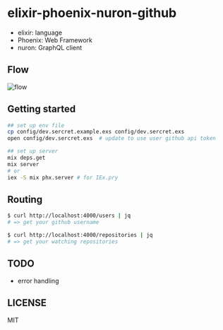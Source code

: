 # elixir-phoenix-nuron-github

- elixir: language
- Phoenix: Web Framework
- nuron: GraphQL client

## Flow

![flow](http://www.plantuml.com/plantuml/proxy?cache=no&src=https://raw.githubusercontent.com/snamiki1212/example-elixir-phoenix-nuron-graphql/main/docs/flow.plantuml)

## Getting started

```zsh
## set up env file
cp config/dev.sercret.example.exs config/dev.sercret.exs
open config/dev.sercret.exs  # update to use user github api token

## set up server
mix deps.get
mix server
# or
iex -S mix phx.server # for IEx.pry
```

## Routing

```zsh
$ curl http://localhost:4000/users | jq
# => get your github username

$ curl http://localhost:4000/repositories | jq
# => get your watching repositories
```

## TODO

- error handling

## LICENSE

MIT
